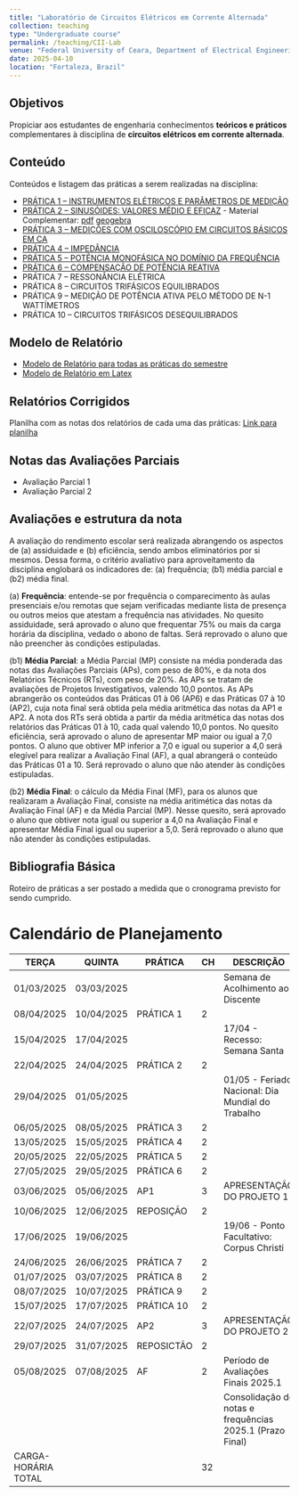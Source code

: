 ```yaml
---
title: "Laboratório de Circuitos Elétricos em Corrente Alternada"
collection: teaching
type: "Undergraduate course"
permalink: /teaching/CII-Lab
venue: "Federal University of Ceara, Department of Electrical Engineering"
date: 2025-04-10
location: "Fortaleza, Brazil"
---
```


## Objetivos

Propiciar aos estudantes de engenharia conhecimentos **teóricos e práticos** complementares à disciplina de **circuitos elétricos em corrente alternada**.

## Conteúdo

Conteúdos e listagem das práticas a serem realizadas na disciplina:

- [PRÁTICA 1 – INSTRUMENTOS ELÉTRICOS E PARÂMETROS DE MEDIÇÃO](https://drive.google.com/file/d/1fa-bsKBUKz1iVuaZCLPZgY0yeSsMw7LP/view?usp=sharing)
- [PRÁTICA 2 – SINUSÓIDES: VALORES MÉDIO E EFICAZ](https://drive.google.com/file/d/19VbHCvMmbyNnBR5G_uyiHrW1LU0E9nPp/view?usp=sharing) - Material Complementar: [pdf](https://drive.google.com/file/d/1qB7rxzvwnACqE5rjZKdOQh4ZFej_vjfk/view?usp=sharing) [geogebra](https://drive.google.com/file/d/1JkR5Hf5nfLu3aETYMq9znHDLERsJIJFZ/view?usp=sharing)
- [PRÁTICA 3 – MEDIÇÕES COM OSCILOSCÓPIO EM CIRCUITOS BÁSICOS EM CA](https://drive.google.com/file/d/1kQoBRaidtvmVR9ye1CMA6i10tPjhQYhh/view?usp=sharing)
- [PRÁTICA 4 – IMPEDÂNCIA](https://drive.google.com/file/d/1QcEEbh3EUklrnxR2nOY53Z8FiAup9rnQ/view?usp=sharing)
- [PRÁTICA 5 – POTÊNCIA MONOFÁSICA NO DOMÍNIO DA FREQUÊNCIA](https://drive.google.com/file/d/1FwGnNwoPd88wrG04nxlJAcexkTmvWeML/view?usp=sharing)
- [PRÁTICA 6 – COMPENSAÇÃO DE POTÊNCIA REATIVA](https://drive.google.com/file/d/1s7PjJdlObh_-dNfaShOmsnnvi-IGjS-n/view?usp=sharing)
- PRÁTICA 7 – RESSONÂNCIA ELÉTRICA
- PRÁTICA 8 – CIRCUITOS TRIFÁSICOS EQUILIBRADOS
- PRÁTICA 9 – MEDIÇÃO DE POTÊNCIA ATIVA PELO MÉTODO DE N-1 WATTÍMETROS
- PRÁTICA 10 – CIRCUITOS TRIFÁSICOS DESEQUILIBRADOS

## Modelo de Relatório

- [Modelo de Relatório para todas as práticas do semestre](https://drive.google.com/file/d/1GZ1fYzrnRxrkhZJw72JkiaNh9QCy79bQ/view?usp=sharing)
- [Modelo de Relatório em Latex](https://drive.google.com/file/d/1veFdWQyyafUW4i_PIUmN66L1xjszS0M4/view?usp=sharing)

## Relatórios Corrigidos

Planilha com as notas dos relatórios de cada uma das práticas: [Link para planilha](https://docs.google.com/spreadsheets/d/1mNr54EcX8l6BSuuLwcdPqGnZGkSkAUw0qWjR-k2zWgI/edit?usp=sharing)
<!-- - [Relatórios da Prática 1](https://drive.google.com/drive/folders/1AzMua29aobT0m5yYflKKf13skT8L6ZAA?usp=sharing) -->

## Notas das Avaliações Parciais

- Avaliação Parcial 1
- Avaliação Parcial 2

## Avaliações e estrutura da nota

A avaliação do rendimento escolar será realizada abrangendo os aspectos de (a) assiduidade e (b) eficiência, sendo ambos eliminatórios por si mesmos. Dessa forma, o critério avaliativo para aproveitamento da disciplina englobará os indicadores de: (a) frequência; (b1) média parcial e (b2) média final.

(a) **Frequência**: entende-se por frequência o comparecimento às aulas presenciais e/ou remotas que sejam verificadas mediante lista de presença ou outros meios que atestam a frequência nas atividades. No quesito assiduidade, será aprovado o aluno que frequentar 75% ou mais da carga horária da disciplina, vedado o abono de faltas. Será reprovado o aluno que não preencher às condições estipuladas.

(b1) **Média Parcial**: a Média Parcial (MP) consiste na média ponderada das notas das Avaliações Parciais (APs), com peso de 80%, e da nota dos Relatórios Técnicos (RTs), com peso de 20%. As APs se tratam de avaliações de Projetos Investigativos, valendo 10,0 pontos. As APs abrangerão os conteúdos das Práticas 01 à 06 (AP6) e das Práticas 07 à 10 (AP2), cuja nota final será obtida pela média aritmética das notas da AP1 e AP2. A nota dos RTs será obtida a partir da média aritmética das notas dos relatórios das Práticas 01 à 10, cada qual valendo 10,0 pontos. No quesito eficiência, será aprovado o aluno de apresentar MP maior ou igual a 7,0 pontos. O aluno que obtiver MP inferior a 7,0 e igual ou superior a 4,0 será elegível para realizar a Avaliação Final (AF), a qual abrangerá o conteúdo das Práticas 01 a 10. Será reprovado o aluno que não atender às condições estipuladas.

(b2) **Média Final**: o cálculo da Média Final (MF), para os alunos que realizaram a Avaliação Final, consiste na média aritimética das notas da Avaliação Final (AF) e da Média Parcial (MP). Nesse quesito, será aprovado o aluno que obtiver nota igual ou superior a 4,0 na Avaliação Final e apresentar Média Final igual ou superior a 5,0. Será reprovado o aluno que não atender às condições estipuladas.

## Bibliografia Básica

Roteiro de práticas a ser postado a medida que o cronograma previsto for sendo cumprido.

# Calendário de Planejamento

| TERÇA               | QUINTA     | PRÁTICA    | CH | DESCRIÇÃO                                                |
|---------------------|------------|------------|----|----------------------------------------------------------|
| 01/03/2025          | 03/03/2025 |            |    | Semana de Acolhimento ao Discente                        |
| 08/04/2025          | 10/04/2025 | PRÁTICA 1  | 2  |                                                          |
| 15/04/2025          | 17/04/2025 |            |    | 17/04 - Recesso: Semana Santa                            |
| 22/04/2025          | 24/04/2025 | PRÁTICA 2  | 2  |                                                          |
| 29/04/2025          | 01/05/2025 |            |    | 01/05 - Feriado Nacional: Dia Mundial do Trabalho        |
| 06/05/2025          | 08/05/2025 | PRÁTICA 3  | 2  |                                                          |
| 13/05/2025          | 15/05/2025 | PRÁTICA 4  | 2  |                                                          |
| 20/05/2025          | 22/05/2025 | PRÁTICA 5  | 2  |                                                          |
| 27/05/2025          | 29/05/2025 | PRÁTICA 6  | 2  |                                                          |
| 03/06/2025          | 05/06/2025 | AP1        | 3  | APRESENTAÇÃO DO PROJETO 1                                |
| 10/06/2025          | 12/06/2025 | REPOSIÇÃO  | 2  |                                                          |
| 17/06/2025          | 19/06/2025 |            |    | 19/06 - Ponto Facultativo: Corpus Christi                |
| 24/06/2025          | 26/06/2025 | PRÁTICA 7  | 2  |                                                          |
| 01/07/2025          | 03/07/2025 | PRÁTICA 8  | 2  |                                                          |
| 08/07/2025          | 10/07/2025 | PRÁTICA 9  | 2  |                                                          |
| 15/07/2025          | 17/07/2025 | PRÁTICA 10 | 2  |                                                          |
| 22/07/2025          | 24/07/2025 | AP2        | 3  | APRESENTAÇÃO DO PROJETO 2                                |
| 29/07/2025          | 31/07/2025 | REPOSICTÃO | 2  |                                                          |
| 05/08/2025          | 07/08/2025 | AF         | 2  | Período de Avaliações Finais 2025.1                      |
|                     |            |            |    | Consolidação de notas e frequências 2025.1 (Prazo Final) |
| CARGA-HORÁRIA TOTAL |            |            | 32 |                                                          |